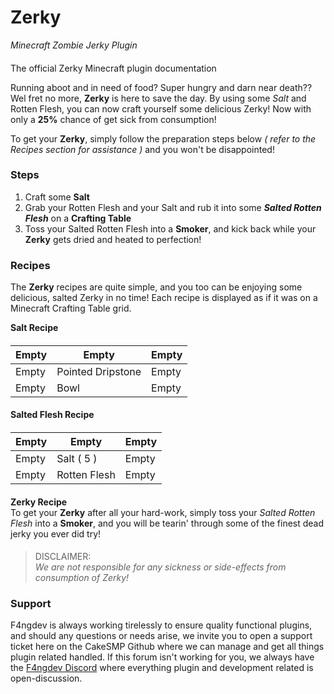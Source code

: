 # Zerky
_Minecraft Zombie Jerky Plugin_
####  

The official Zerky Minecraft plugin documentation

Running aboot and in need of food? Super hungry and darn near death?? Wel fret no more, **Zerky** is here to save the day. By using some _Salt_ and Rotten Flesh, you can now craft yourself some delicious Zerky! Now with only a **25%** chance of get sick from consumption!

To get your **Zerky**, simply follow the preparation steps below _( refer to the Recipes section for assistance )_ and you won't be disappointed!

### Steps
1. Craft some **Salt**
2. Grab your Rotten Flesh and your Salt and rub it into some _**Salted Rotten Flesh**_ on a **Crafting Table**
3. Toss your Salted Rotten Flesh into a **Smoker**, and kick back while your **Zerky** gets dried and heated to perfection!
####  

### Recipes  
The **Zerky** recipes are quite simple, and you too can be enjoying some delicious, salted Zerky in no time! Each recipe is displayed as if it was on a Minecraft Crafting Table grid.

**Salt Recipe**  
####  
| Empty | Empty | Empty |
| ----- | ----------------- | ----- |
| Empty | Pointed Dripstone | Empty |
| Empty | Bowl | Empty |
####  

**Salted Flesh Recipe**
####  
| Empty | Empty | Empty |
| ----- | ----------------- | ----- |
| Empty | Salt ( 5 ) | Empty |
| Empty | Rotten Flesh | Empty |
####  

**Zerky Recipe**  
To get your **Zerky** after all your hard-work, simply toss your _Salted Rotten Flesh_ into a **Smoker**, and you will be tearin' through some of the finest dead jerky you ever did try!
####  

> DISCLAIMER:  
> _We are not responsible for any sickness or side-effects from consumption of Zerky!_  
####

### Support
F4ngdev is always working tirelessly to ensure quality functional plugins, and should any questions or needs arise, we invite you to open a support ticket here on the CakeSMP Github where we can manage and get all things plugin related handled. If this forum isn't working for you, we always have the [F4ngdev Discord](https://discord.gg/k28sR69n5f) where everything plugin and development related is open-discussion.
